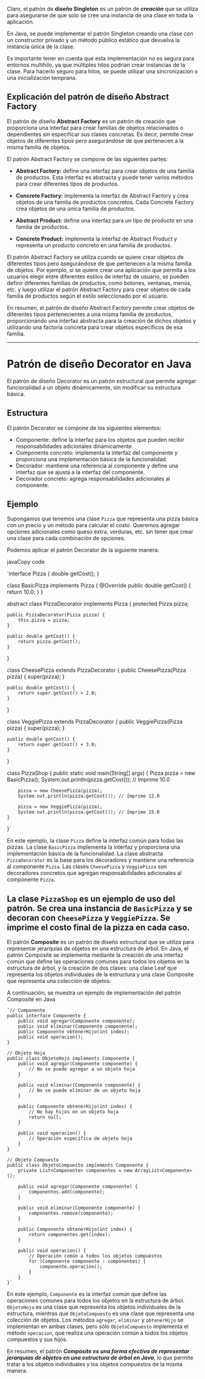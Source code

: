 Claro, el patrón de **diseño Singleton** es un patrón de ***creación*** que se utiliza para asegurarse de que solo se cree una instancia de una clase en toda la aplicación.

En Java, se puede implementar el patrón Singleton creando una clase con un constructor privado y un método público estático que devuelva la instancia única de la clase. 


Es importante tener en cuenta que esta implementación no es segura para entornos multihilo, ya que múltiples hilos podrían crear instancias de la clase. Para hacerlo seguro para hilos, se puede utilizar una sincronización o una inicialización temprana.


## Explicación del patrón de diseño Abstract Factory

El patrón de diseño **Abstract Factory** es un patrón de creación que proporciona una interfaz para crear familias de objetos relacionados o dependientes sin especificar sus clases concretas. Es decir, permite crear objetos de diferentes tipos pero asegurándose de que pertenecen a la misma familia de objetos.

El patrón Abstract Factory se compone de las siguientes partes:

-   **Abstract Factory:** define una interfaz para crear objetos de una familia de productos. Esta interfaz es abstracta y puede tener varios métodos para crear diferentes tipos de productos.
    
-   **Concrete Factory:** implementa la interfaz de Abstract Factory y crea objetos de una familia de productos concretos. Cada Concrete Factory crea objetos de una única familia de productos.
    
-   **Abstract Product:** define una interfaz para un tipo de producto en una familia de productos.
    
-   **Concrete Product:** implementa la interfaz de Abstract Product y representa un producto concreto en una familia de productos.
    

El patrón Abstract Factory se utiliza cuando se quiere crear objetos de diferentes tipos pero asegurándose de que pertenecen a la misma familia de objetos. Por ejemplo, si se quiere crear una aplicación que permita a los usuarios elegir entre diferentes estilos de interfaz de usuario, se pueden definir diferentes familias de productos, como botones, ventanas, menús, etc. y luego utilizar el patrón Abstract Factory para crear objetos de cada familia de productos según el estilo seleccionado por el usuario.

En resumen, el patrón de diseño Abstract Factory permite crear objetos de diferentes tipos pertenecientes a una misma familia de productos, proporcionando una interfaz abstracta para la creación de dichos objetos y utilizando una factoría concreta para crear objetos específicos de esa familia.

----------------------------------------------------------------------------------------------------------------------------------------------------------

# Patrón de diseño Decorator en Java

El patrón de diseño Decorator es un patrón estructural que permite agregar funcionalidad a un objeto dinámicamente, sin modificar su estructura básica.

## Estructura

El patrón Decorator se compone de los siguientes elementos:

-   Componente: define la interfaz para los objetos que pueden recibir responsabilidades adicionales dinámicamente.
-   Componente concreto: implementa la interfaz del componente y proporciona una implementación básica de la funcionalidad.
-   Decorador: mantiene una referencia al componente y define una interfaz que se ajusta a la interfaz del componente.
-   Decorador concreto: agrega responsabilidades adicionales al componente.

## Ejemplo

Supongamos que tenemos una clase `Pizza` que representa una pizza básica con un precio y un método para calcular el costo. Queremos agregar opciones adicionales como queso extra, verduras, etc. sin tener que crear una clase para cada combinación de opciones.

Podemos aplicar el patrón Decorator de la siguiente manera:

javaCopy code

`interface Pizza {
    double getCost();
}

class BasicPizza implements Pizza {
    @Override
    public double getCost() {
        return 10.0;
    }
}

abstract class PizzaDecorator implements Pizza {
    protected Pizza pizza;

    public PizzaDecorator(Pizza pizza) {
        this.pizza = pizza;
    }

    public double getCost() {
        return pizza.getCost();
    }
}

class CheesePizza extends PizzaDecorator {
    public CheesePizza(Pizza pizza) {
        super(pizza);
    }

    public double getCost() {
        return super.getCost() + 2.0;
    }
}

class VeggiePizza extends PizzaDecorator {
    public VeggiePizza(Pizza pizza) {
        super(pizza);
    }

    public double getCost() {
        return super.getCost() + 3.0;
    }
}

class PizzaShop {
    public static void main(String[] args) {
        Pizza pizza = new BasicPizza();
        System.out.println(pizza.getCost()); // Imprime 10.0

        pizza = new CheesePizza(pizza);
        System.out.println(pizza.getCost()); // Imprime 12.0

        pizza = new VeggiePizza(pizza);
        System.out.println(pizza.getCost()); // Imprime 15.0
    }
}` 

En este ejemplo, la clase `Pizza` define la interfaz común para todas las pizzas. La clase `BasicPizza` implementa la interfaz y proporciona una implementación básica de la funcionalidad. La clase abstracta `PizzaDecorator` es la base para los decoradores y mantiene una referencia al componente `Pizza`. Las clases `CheesePizza` y `VeggiePizza` son decoradores concretos que agregan responsabilidades adicionales al componente `Pizza`.

La clase `PizzaShop` es un ejemplo de uso del patrón. Se crea una instancia de `BasicPizza` y se decoran con `CheesePizza` y `VeggiePizza`. Se imprime el costo final de la pizza en cada caso.
-------------------------------------------------------------------------------------------------------------------------------------------------------------------
El patrón **Composite** es un patrón de diseño estructural que se utiliza para representar jerarquías de objetos en una estructura de árbol. En Java, el patrón Composite se implementa mediante la creación de una interfaz común que define las operaciones comunes para todos los objetos en la estructura de árbol, y la creación de dos clases: una clase Leaf que representa los objetos individuales de la estructura y una clase Composite que representa una colección de objetos.

A continuación, se muestra un ejemplo de implementación del patrón Composite en Java

    `// Componente
    public interface Componente {
        public void agregar(Componente componente);
        public void eliminar(Componente componente);
        public Componente obtenerHijo(int index);
        public void operacion();
    }
    
    // Objeto Hoja
    public class ObjetoHoja implements Componente {
        public void agregar(Componente componente) {
            // No se puede agregar a un objeto hoja
        }
    
        public void eliminar(Componente componente) {
            // No se puede eliminar de un objeto hoja
        }
    
        public Componente obtenerHijo(int index) {
            // No hay hijos en un objeto hoja
            return null;
        }
    
        public void operacion() {
            // Operación específica de objeto hoja
        }
    }
    
    // Objeto Compuesto
    public class ObjetoCompuesto implements Componente {
        private List<Componente> componentes = new ArrayList<Componente>();
    
        public void agregar(Componente componente) {
            componentes.add(componente);
        }
    
        public void eliminar(Componente componente) {
            componentes.remove(componente);
        }
    
        public Componente obtenerHijo(int index) {
            return componentes.get(index);
        }
    
        public void operacion() {
            // Operación común a todos los objetos compuestos
            for (Componente componente : componentes) {
                componente.operacion();
            }
        }
    }` 

En este ejemplo, `Componente` es la interfaz común que define las operaciones comunes para todos los objetos en la estructura de árbol. `ObjetoHoja` es una clase que representa los objetos individuales de la estructura, mientras que `ObjetoCompuesto` es una clase que representa una colección de objetos. Los métodos `agregar`, `eliminar` y `obtenerHijo` se implementan en ambas clases, pero sólo `ObjetoCompuesto` implementa el método `operacion`, que realiza una operación común a todos los objetos compuestos y sus hijos.

En resumen, el patrón ***Composite es una forma efectiva de representar jerarquías de objetos en una estructura de árbol en Java***, lo que permite tratar a los objetos individuales y los objetos compuestos de la misma manera.
